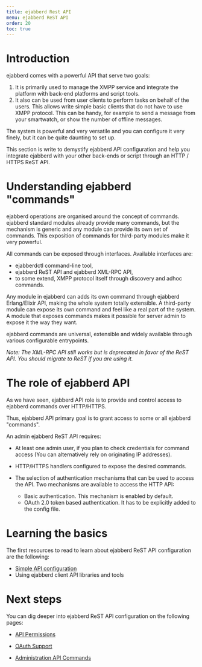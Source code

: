 ```yaml
---
title: ejabberd Rest API
menu: ejabberd ReST API
order: 20
toc: true
---
```


# Introduction

ejabberd comes with a powerful API that serve two goals:

1. It is primarily used to manage the XMPP service and integrate the platform with back-end platforms and script tools.
2. It also can be used from user clients to perform tasks on behalf of the users. This allows write simple basic clients
   that do not have to use XMPP protocol. This can be handy, for example to send a message from your smartwatch, or show
   the number of offline messages.

The system is powerful and very versatile and you can configure it very finely, but it can be quite daunting to set up.

This section is write to demystify ejabberd API configuration and help you
integrate ejabberd with your other back-ends or script through an HTTP / HTTPS ReST API.

# Understanding ejabberd "commands" 

ejabberd operations are organised around the concept of commands. ejabberd standard modules already provide many commands, but the mechanism is generic and any module can provide its own set of commands. This exposition of commands for third-party modules make it very powerful.

All commands can be exposed through interfaces. Available interfaces are: 

- ejabberdctl command-line tool,
- ejabberd ReST API and ejabberd XML-RPC API,
- to some extend, XMPP protocol itself through discovery and adhoc commands.

Any module in ejabberd can adds its own command through ejabberd Erlang/Elixir API, making the whole
system totally extensible. A third-party module can expose its own command and feel like a real part
of the system. A module that exposes commands makes it possible for server admin to expose it the way they want.

ejabberd commands are universal, extensible and widely available through various configurable entrypoints.

_Note: The XML-RPC API still works but is deprecated in favor of the ReST API. You should migrate to ReST if you are using it._

<!-- TODO A diagram would be nice to have -->

# The role of ejabberd API

As we have seen, ejabberd API role is to provide and control access to ejabberd commands over HTTP/HTTPS.

Thus, ejabberd API primary goal is to grant access to some or all ejabberd "commands". 

An admin ejabberd ReST API requires:

- At least one admin user, if you plan to check credentials for command access (You can alternatively rely on originating IP addresses).
- HTTP/HTTPS handlers configured to expose the desired commands.
- The selection of authentication mechanisms that can be used to access the API.
  Two mechanisms are available to access the HTTP API:

    - Basic authentication. This mechanism is enabled by default.
    - OAuth 2.0 token based authentication. It has to be explicitly added to the config file.

# Learning the basics

The first resources to read to learn about ejabberd ReST API configuration are
the following:

* [Simple API configuration](/developer/ejabberd-api/simple-configuration/)
* Using ejabberd client API libraries and tools

<!--
TODO: Using API with ejabberd command-line tool and Go based library
-->

# Next steps

You can dig deeper into ejabberd ReST API configuration on the following pages:

* [API Permissions](/developer/ejabberd-api/permissions/)

* [OAuth Support](/developer/ejabberd-api/oauth/)

* [Administration API Commands](/developer/ejabberd-api/admin-api/)
